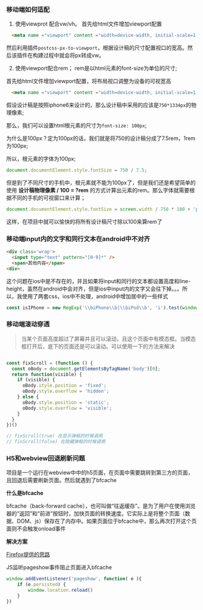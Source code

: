 ### 移动端如何适配
1. 使用viewprot 配合vw/vh。
  首先给html文件增加viewport配置
  ```html
    <meta name ="viewport" content ="width=device-width, initial-scale=1, maximum-scale=1, minimum-scale=1, user-scalable=no">
  ```

  然后利用插件`postcss-px-to-viewport`，根据设计稿的尺寸配置视口的宽高。然后该插件在构建过程中就会将px转成vw。

2. 使用viewport配合rem；
rem是以html元素的font-size为单位的尺寸;

首先给html文件增加viewport配置，将布局视口调整为设备的可视宽高
```html
  <meta name ="viewport" content ="width=device-width, initial-scale=1, maximum-scale=1, minimum-scale=1, user-scalable=no">
```

假设设计稿是按照iphone6来设计的，那么设计稿中采用的应该是`750*1334px`的物理像素;

那么，我们可以设置html根元素的尺寸为`font-size: 100px`;

为什么是100px？定为100px的话，我们就是将750的设计稿分成了7.5rem，1rem为100px;

所以，根元素的字体为100px;
```js
document.documentElement.style.fontSize = 750 / 7.5;
```
但是到了不同尺寸的手机中，根元素就不能为100px了，但是我们还是希望简单的使用 **设计稿物理像素 / 100 = ?rem** 的方式计算出元素的rem。那么字体就需要根据不同的手机的可视窗口来计算；

```js
document.documentElement.style.fontSize = screen.width / 750 * 100 + 'px';
```
这样，在项目中就可以愉快的将所有设计稿尺寸除以100来算rem了

### 移动端input内的文字和同行文本在android中不对齐
```html
<div class='wrap'>
  <input type="text" pattern="[0-9]*" />
  <span>其他内容</span>
<div>
```

这个问题在ios中是不存在的，并且如果将input和同行的文本都设置高度和line-height，虽然在android中会对齐，但是ios中input内的文字又会往下掉。。。所以，我使用了两套css，ios中不处理，android中增加居中的一些样式
```js
const isIPhone = new RegExp('\\biPhone\\b|\\biPod\\b', 'i').test(window.navigator.userAgent);
```


### 移动端滚动穿透
> 当某个页面高度超过了屏幕并且可以滚动，且这个页面中有模态框。当模态框打开后，底下的页面还是可以滚动。可以使用一下的方法来解决
```js

const fixScroll = (function () {
  const oBody = document.getElementsByTagName('body')[0];
  return function(visible) {
    if (visible) {
      oBody.style.position = 'fixed';
      oBody.style.overflow = 'hidden';
    } else {
      oBody.style.position = 'static';
      oBody.style.overflow = 'visible';
    }
  }
})()

// fixScroll(true) 在显示弹框的时候调用
// fixScroll(false) 在隐藏弹框的时候调用
```

### H5和webview回退刷新问题
项目是一个运行在webview中中的h5页面，在页面中需要跳转到第三方的页面，且回退后需要刷新页面。然后就遇到了bfcache

**什么是bfcache**

bfcache（back-forward cache），也可叫做“往返缓存”。是为了用户在使用浏览器的“返回”和“前进”按钮时，加快页面的转换速度。它实际上是将整个页面（数据、DOM、js）保存在了内存中。如果页面位于bfcache中，那么再次打开这个页面则不会触发onload事件

**解决方案**

[Firefox提供的思路](https://developer.mozilla.org/en-US/docs/Mozilla/Firefox/Releases/1.5/Using_Firefox_1.5_caching)

JS监听pageshow事件阻止页面进入bfcache 

```js
window.addEventListener('pageshow', function( e ){
	if (e.persisted) {
		window.location.reload()
	}
})
```